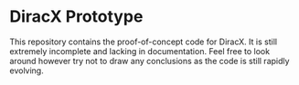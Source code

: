# DiracX Prototype

This repository contains the proof-of-concept code for DiracX.
It is still extremely incomplete and lacking in documentation.
Feel free to look around however try not to draw any conclusions as the code is still rapidly evolving.
